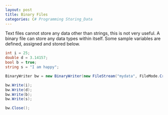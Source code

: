 ```yaml
---
layout: post
title: Binary Files
categories: C# Programming Storing_Data
---
```

Text files cannot store any data other than strings, this is not very useful. A binary file can store any data types within itself.
Some sample variables are defined, assigned and stored below.
```csharp
int i = 25;
double d = 3.14157;
bool b = true;
string s = "I am happy";

BinaryWriter bw = new BinaryWriter(new FileStream("mydata", FileMode.Create));

bw.Write(i);
bw.Write(d);
bw.Write(b);
bw.Write(s);

bw.Close();
```
